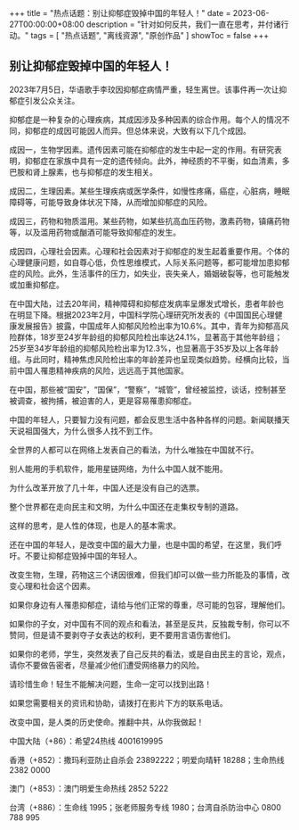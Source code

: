 +++
title = "热点话题：别让抑郁症毁掉中国的年轻人！"
date = 2023-06-27T00:00:00+08:00
description = "针对如何反共，我们一直在思考，并付诸行动。"
tags = [
    "热点话题",
    "离线资源",
    "原创作品"
]
showToc = false
+++

## 别让抑郁症毁掉中国的年轻人！

2023年7月5日，华语歌手李玟因抑郁症病情严重，轻生离世。该事件再一次让抑郁症引发公众关注。

抑郁症是一种复杂的心理疾病，其成因涉及多种因素的综合作用。每个人的情况不同，抑郁症的成因可能因人而异。但总体来说，大致有以下几个成因。

成因一，生物学因素。遗传因素可能在抑郁症的发生中起一定的作用。有研究表明，抑郁症在家族中具有一定的遗传倾向。此外，神经质的不平衡，如血清素，多巴胺和肾上腺素，也与抑郁症的发生相关。

成因二，生理因素。某些生理疾病或医学条件，如慢性疼痛，癌症，心脏病，睡眠障碍等，可能导致身体状况下降，从而增加抑郁症的风险。

成因三，药物和物质滥用。某些药物，如某些抗高血压药物，激素药物，镇痛药物等，以及滥用药物或酗酒可能导致抑郁症的发生。

成因四，心理社会因素。心理和社会因素对于抑郁症的发生起着重要作用。个体的心理健康问题，如自尊心低，负性思维模式，人际关系问题等，都可能增加患抑郁症的风险。此外，生活事件的压力，如失业，丧失亲人，婚姻破裂等，也可能触发或加重抑郁症。

在中国大陆，过去20年间，精神障碍和抑郁症发病率呈爆发式增长，患者年龄也在明显下降。根据2023年2月，中国科学院心理研究所发表的《中国国民心理健康发展报告》披露，中国成年人抑郁风险检出率为10.6%。其中，青年为抑郁高风险群体，18岁至24岁年龄组的抑郁风险检出率达24.1%，显著高于其他年龄组；25岁至34岁年龄组的抑郁风险检出率为12.3%，也显著高于35岁及以上各年龄组。与此同时，精神焦虑风险检出率的年龄差异也呈现类似趋势。经横向比较，当前中国人罹患精神疾病的风险，远远高于其他国家。

在中国，那些被“国安”，“国保”，“警察”，“城管”，曾经被监控，谈话，控制甚至被调查，被拘捕，被迫害的人，更是容易罹患抑郁症。

中国的年轻人，只要智力没有问题，都会反思生活中各种各样的问题。新闻联播天天说祖国强大，为什么很多人找不到工作。

全世界的人都可以在网络上发表自己的看法，为什么唯独在中国就不行。

别人能用的手机软件，能用星链网络，为什么中国人就不能用。

为什么改革开放了几十年，中国人还是没有自己的选票。

整个世界都在走向民主和文明，为什么中国还在走集权专制的道路。

这样的思考，是人性的体现，也是人的基本需求。

还在中国的年轻人，是改变中国的最大力量，也是中国的希望，在这里，我们呼吁。不要让抑郁症毁掉中国的年轻人。

改变生物，生理，药物这三个诱因很难，但我们却可以做一些力所能及的事情，改变心理和社会这个因素。

如果你身边有人罹患抑郁症，请给与他们正常的尊重，尽可能的包容，理解他们。

如果你的子女，对中国有不同的观点和看法，甚至是反共，反独裁专制，你可以不赞同，但是请不要剥夺子女表达的权利，更不要用言语伤害他们。

如果你的老师，学生，突然发表了自己反共的看法，或是自由民主的言论，观点，请你不要做告密者，尽量减少他们遭受网络暴力的风险。

请珍惜生命！轻生不能解决问题，生命一定可以找到出路！

如果您需要相关的资讯和协助，请拨打在影片下方的联系电话。

改变中国，是人类的历史使命。推翻中共，从你我做起！

中国大陆（+86）：希望24热线 4001619995

香港（+852）：撒玛利亚防止自杀会 23892222；明爱向晴轩 18288；生命热线 2382 0000

澳门（+853）：澳门明爱生命热线 2852 5222

台湾（+886）：生命线 1995；张老师服务专线 1980；台湾自杀防治中心 0800 788 995